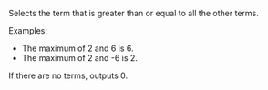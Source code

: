 Selects the term that is greater than or equal to all the other terms.

Examples: 

   - The maximum of 2 and 6 is 6. 
   - The maximum of 2 and -6 is 2. 

If there are no terms, outputs 0.
